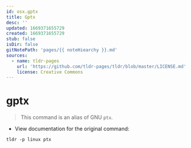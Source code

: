 ```yaml
---
id: osx.gptx
title: Gptx
desc: ''
updated: 1669371655729
created: 1669371655729
stub: false
isDir: false
gitNotePath: 'pages/{{ noteHiearchy }}.md'
sources:
  - name: tldr-pages
    url: 'https://github.com/tldr-pages/tldr/blob/master/LICENSE.md'
    license: Creative Commons
---
```

# gptx

> This command is an alias of GNU `ptx`.

- View documentation for the original command:

`tldr -p linux ptx`

